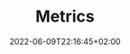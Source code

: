 ---
title: "Metrics"
date: 2022-06-09T22:16:45+02:00
lastmod: 2022-06-09T22:16:45+02:00
description: ""
lead: ""
draft: true
images: []
weight: 999
toc: true
menu:
  docs:
    parent: ""
---